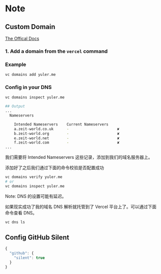 # Note

## Custom Domain

[The Offical Docs](https://vercel.com/docs/v2/custom-domains)

### 1. Add a domain from the `vercel` command

### Example

```bash
vc domains add yuler.me
```

### Config in your DNS

```bash
vc domains inspect yuler.me

## Output
...
  Nameservers

    Intended Nameservers    Current Nameservers
    a.zeit-world.co.uk      -                      ✘
    b.zeit-world.org        -                      ✘
    e.zeit-world.net        -                      ✘
    f.zeit-world.com        -                      ✘
...
```

我们需要将 Intended Nameservers 这些记录，添加到我们的域名服务器上。

添加好了之后我们通过下面的命令校验是否配置成功

```bash
vc domains verify yuler.me
# or
vc domains inspect yuler.me
```

Note: DNS 的设置可能有延迟。

如果现实成功了我的域名 DNS 解析就托管到了 Vercel 平台上了。可以通过下面命令查看 DNS。

```bash
vc dns ls
```

## Config GitHub Silent

```JavaScript
{
  "github": {
    "silent": true
  }
}
```
